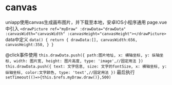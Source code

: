 # canvas
uniapp使用canvas生成画布图片，并下载至本地，安卓IOS小程序通用
page.vue中引入
`<drawPicture ref="myDraw" :drawData="drawData" :canvasWidth="canvasWidth" :canvasHeight="canvasHeight"></drawPicture>`
data中定义
`data() {
		return {
			drawData:[],
			canvasWidth:656,
			canvasHeight:350,
			}
		}`
		
@click事件使用
`this.drawData.push({
				path:图片地址,
				x: 横轴坐标,
				y: 纵轴坐标,
				width: 图片宽,
				height: 图片高度,
				type: 'image',//固定用法
			})
			this.drawData.push({
				text: 文字信息,
				size: 文字的fontSize,
				x: 横轴坐标,
				y: 纵轴坐标,
				color:文字颜色,
				type: 'text',//固定用法
			})`
最后执行
`setTimeout(()=>{this.$refs.myDraw.draw()},500)`